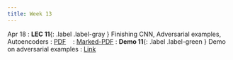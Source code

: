```yaml
---
title: Week 13
---
```


Apr 18
: **LEC 11**{: .label .label-gray } Finishing CNN, Adversarial examples, Autoencoders
  : [PDF](lectures/11-autoencoders/Lec11.pdf) &nbsp;&nbsp;
  : [Marked-PDF](lectures/11-autoencoders/Lec11-marked.pdf)
: **Demo 11**{: .label .label-green } Demo on adversarial examples
  : [Link](https://drive.google.com/file/d/1W2_rYfq5pBIoWrgm7t0_Zvf3529c-1rp/view?usp=sharing) &nbsp;&nbsp;
  


